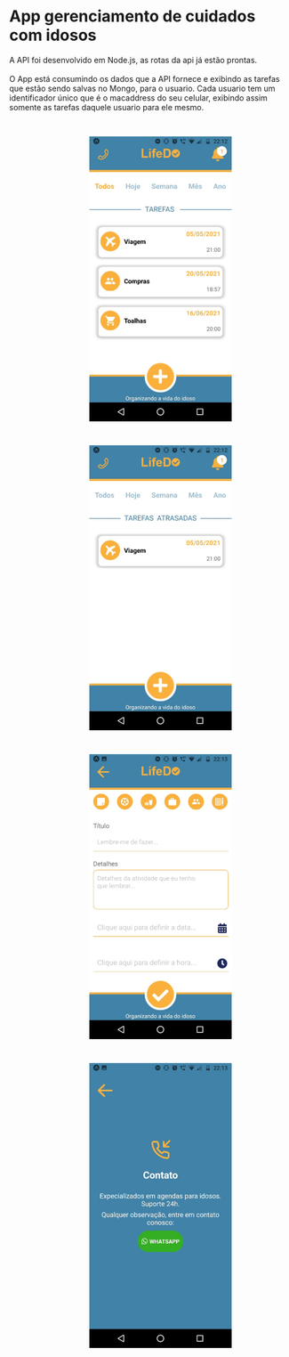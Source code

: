 <h1>App gerenciamento de cuidados com idosos</h1>

<p>
	A API foi desenvolvido em Node.js, as rotas da api já estão prontas.
	<br/><br/>
	O App está consumindo os dados que a API fornece e exibindo as tarefas
	que estão sendo salvas no Mongo, para o usuario. Cada usuario tem um 
	identificador único que é o macaddress do seu celular, exibindo assim
	somente as tarefas daquele usuario para ele mesmo.
</p>

<div style="padding: 10px 124px;">
	<div float="left">
		<img src="screen1.jpeg" alt="Tela que exibe as tarefas" width="280" style="padding: 20px" />
		<img src="screen2.jpeg" alt="Tela tarefas atrasadas" width="280" style="padding: 20px" />
	</div>

<div float="left">
	<img src="screen3.jpeg" alt="Tela de cadastro de uma tarefa" width="280" style="padding: 20px" />
	<img src="screen4.jpeg" alt="Tela de suporte ao cliente" width="280" style="padding: 20px" />
</div>
</div>